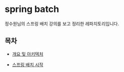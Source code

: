 # spring batch 

정수원님의 스프링 배치 강의를 보고 정리한 레파지토리입니다.

## 목차 

- [개요 및 아키텍처](documents/overview.md)

- [스프링 배치 시작](documents/start.md)
